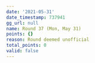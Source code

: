 ```yaml
---
date: '2021-05-31'
date_timestamp: 737941
gg_url: null
name: Round 37 (Mon, May 31)
points: {}
reason: Round deemed unofficial
total_points: 0
valid: false
---
```

